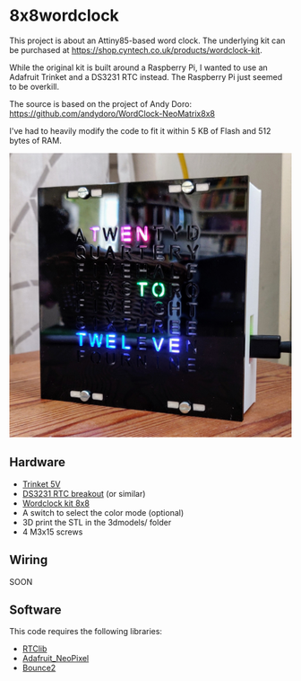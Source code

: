 # 8x8wordclock
This project is about an Attiny85-based word clock. The underlying kit can be purchased at https://shop.cyntech.co.uk/products/wordclock-kit.

While the original kit is built around a Raspberry Pi, I wanted to use an Adafruit Trinket and a DS3231 RTC instead. The Raspberry Pi just seemed to be overkill.

The source is based on the project of Andy Doro: https://github.com/andydoro/WordClock-NeoMatrix8x8

I've had to heavily modify the code to fit it within 5 KB of Flash and 512 bytes of RAM.

![Finished](https://github.com/reini1305/8x8wordclock/raw/master/pictures/img1.jpg)

Hardware
-------
 
 - [Trinket 5V](https://www.adafruit.com/product/1501) 
 - [DS3231 RTC breakout](https://www.neuhold-elektronik.at/catshop/product_info.php?products_id=7269) (or similar)
 - [Wordclock kit 8x8](https://shop.cyntech.co.uk/products/wordclock-kit)
 - A switch to select the color mode (optional)
 - 3D print the STL in the 3dmodels/ folder
 - 4 M3x15 screws

Wiring
-------

SOON
 
Software
-------
 
This code requires the following libraries:
 
 - [RTClib](https://github.com/adafruit/RTClib)
 - [Adafruit_NeoPixel](https://github.com/adafruit/Adafruit_NeoPixel)
 - [Bounce2](https://github.com/thomasfredericks/Bounce2)
